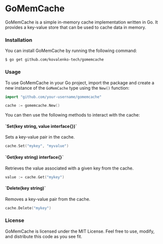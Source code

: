 # GoMemCache

GoMemCache is a simple in-memory cache implementation written in Go. It provides a key-value store that can be used to cache data in memory.

### Installation
You can install GoMemCache by running the following command:

```shell
$ go get github.com/kovalenko-tech/gomemcache
```

### Usage
To use GoMemCache in your Go project, import the package and create a new instance of the `GoMemCache` type using the `New()` function:

```go
import "github.com/your-username/gomemcache"

cache := gomemcache.New()
```

You can then use the following methods to interact with the cache:

#### \`Set(key string, value interface{})`

Sets a key-value pair in the cache.

```go
cache.Set("mykey", "myvalue")
```

#### \`Get(key string) interface{}`

Retrieves the value associated with a given key from the cache.

```go
value := cache.Get("mykey")
```

#### \`Delete(key string)`

Removes a key-value pair from the cache.

```go
cache.Delete("mykey")
```

### License
GoMemCache is licensed under the MIT License. Feel free to use, modify, and distribute this code as you see fit.
